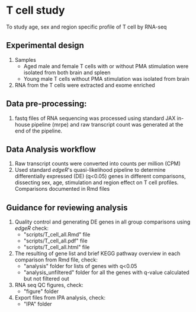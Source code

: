 # T cell study
To study age, sex and region specific profile of T cell by RNA-seq

## Experimental design
1. Samples
 	- Aged male and female T cells with or without PMA stimulation were isolated from both brain and spleen
	- Young male T cells without PMA stimulation was isolated from brain
1. RNA from the T cells were extracted and exome enriched 


## Data pre-processing: 
1. fastq files of RNA sequencing was processed using standard JAX in-house pipeline (mrpe) and raw transcript count was generated at the end of the pipeline. 

## Data Analysis workflow
1. Raw transcript counts were converted into counts per million (CPM)
2. Used standard *edgeR*'s quasi-likelihood pipeline to determine differentially expressed (DE) (q<0.05) genes in different comparisons, dissecting sex, age, stimulation and region effect on T cell profiles. Comparisons documented in Rmd files

## Guidance for reviewing analysis
1. Quality control and generating DE genes in all group comparisons using *edgeR* check:
	- "scripts/T_cell_all.Rmd" file
	- "scripts/T_cell_all.pdf" file
	- "scripts/T_cell_all.html" file
1. The resulting of gene list and brief KEGG pathway overview  in each comparison from Rmd file, check: 
	- "analysis" folder for lists of genes with q<0.05
	- "analysis_unfiltered" folder for all the genes with q-value calculated but not filtered out 
1. RNA seq QC figures, check:
	- "figure" folder
1. Export files from IPA analysis, check: 
	- "IPA" folder
